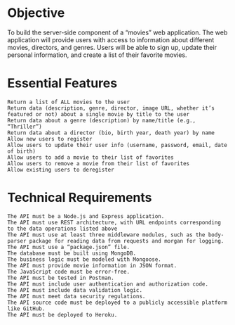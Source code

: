 # Objective

To build the server-side component of a “movies” web application. The web application will provide users with access to information about different movies, directors, and genres. Users will be able to sign up, update their personal information, and create a list of their favorite movies.

# Essential Features

    Return a list of ALL movies to the user
    Return data (description, genre, director, image URL, whether it’s featured or not) about a single movie by title to the user
    Return data about a genre (description) by name/title (e.g., “Thriller”)
    Return data about a director (bio, birth year, death year) by name
    Allow new users to register
    Allow users to update their user info (username, password, email, date of birth)
    Allow users to add a movie to their list of favorites
    Allow users to remove a movie from their list of favorites
    Allow existing users to deregister

# Technical Requirements

    The API must be a Node.js and Express application.
    The API must use REST architecture, with URL endpoints corresponding to the data operations listed above
    The API must use at least three middleware modules, such as the body-parser package for reading data from requests and morgan for logging.
    The API must use a “package.json” file.
    The database must be built using MongoDB.
    The business logic must be modeled with Mongoose.
    The API must provide movie information in JSON format.
    The JavaScript code must be error-free.
    The API must be tested in Postman.
    The API must include user authentication and authorization code.
    The API must include data validation logic.
    The API must meet data security regulations.
    The API source code must be deployed to a publicly accessible platform like GitHub.
    The API must be deployed to Heroku.
